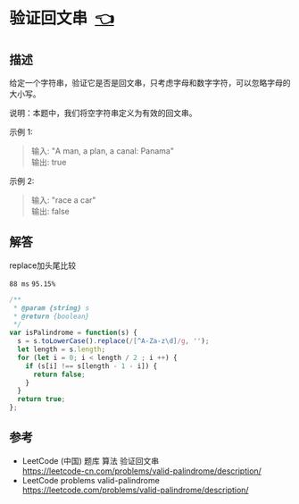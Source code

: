 # <a id="validPalindrome"></a>验证回文串&nbsp;&nbsp;[:point_left:][readme.problemSet.algorithm.validPalindrome] #

## 描述 ##

给定一个字符串，验证它是否是回文串，只考虑字母和数字字符，可以忽略字母的大小写。

说明：本题中，我们将空字符串定义为有效的回文串。

示例 1:

> 输入: "A man, a plan, a canal: Panama"  
> 输出: true

示例 2:

> 输入: "race a car"  
> 输出: false

## 解答 ##

replace加头尾比较

`88 ms` `95.15%`

```javascript
/**
 * @param {string} s
 * @return {boolean}
 */
var isPalindrome = function(s) {
  s = s.toLowerCase().replace(/[^A-Za-z\d]/g, '');
  let length = s.length;
  for (let i = 0; i < length / 2 ; i ++) {
    if (s[i] !== s[length - 1 - i]) {
      return false;
    }
  }
  return true;
};
```

## 参考 ##

* LeetCode (中国) 题库 算法 验证回文串  
  <https://leetcode-cn.com/problems/valid-palindrome/description/>
* LeetCode problems valid-palindrome  
  <https://leetcode.com/problems/valid-palindrome/description/>

<!-- 链接 开始 -->
[readme.problemSet.algorithm.validPalindrome]: ../../README.md#problemSet.algorithm.validPalindrome "README"
<!-- 链接 结束 -->
